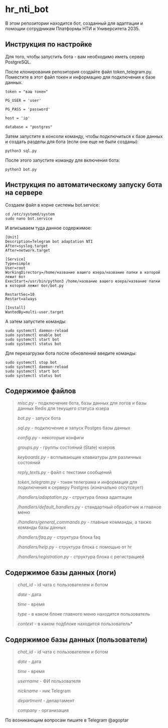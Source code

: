 # hr_nti_bot

В этом репозитории находится бот, созданный для адаптации и помощии сотрудникам Платформы НТИ и Университета 2035. 

## Инструкция по настройке
Для того, чтобы запустить бота - вам необходимо иметь сервер PostgreSQL.

После клонирования репозитория создайте файл token_telegram.py.
Поместите в этот файл токен и информацию для подключения к базе данных.

```
token = "ваш токен"

PG_USER = 'user'

PG_PASS = 'password'

host = 'ip'

database = "postgres"
```

Затем запустите в консоли команду, чтобы подключиться к базе данных и создать разделы для бота (если они еще не были созданы):
```
python3 sql.py
```

После этого запустите команду для включения бота:
```
python3 bot.py
```

## Инструкция по автоматическому запуску бота на сервере

Создаем файл в корне системы bot.service:
```
cd /etc/systemd/system
sudo nano bot.service
```

И вписываем туда данное содержимое:
```
[Unit]
Description=Telegram bot adaptation NTI
After=syslog.target
After=network.target

[Service]
Type=simple
User=root
WorkingDirectory=/home/название вашего юзера/название папки в которой лежит бот
ExecStart=/usr/bin/python3 /home/название вашего юзера/название папки в которой лежит бот/bot.py

RestartSec=10
Restart=always

[Install]
WantedBy=multi-user.target
```

А затем запустите команды:
```
sudo systemctl daemon-reload
sudo systemctl enable bot
sudo systemctl start bot
sudo systemctl status bot
```

Для перезагрузки бота после обновлений введите команды: 
```
sudo systemctl stop bot
sudo systemctl daemon-reload
sudo systemctl start bot
sudo systemctl status bot
```

## Содержимое файлов
>*misc.py* - подключение бота, базы данных для логов и базы данных Redis для текущего статуса юзера
>
>*bot.py* - запуск бота
>
>*sql.py* - подключение и запуск Postges базы данных
>
>*config.py* - некоторые конфиги
>
>*groups.py* - группы состояний (State) юзеров
>
>*keyboards.py* - всплывающие клавиатуры для различных состояний
>
>*reply_texts.py* - файл с текстами сообщений
>
>*token_telegram.py* - токен телеграма и информация для подключения к серверу Postgres (изначально отсутсвует)
>
>*/handlers/adaptation.py* - структура блока адаптации
>
>*/handlers/default_handlers.py* - стандартный обработчик и главное меню
>
>*/handlers/general_commands.py* - главные комманды, а также команды базы данных
>
>*/handlers/faq.py* - структура блока faq
>
>*/handlers/help.py* - структура блока с помощью от hr
>
>*/handlers/registration.py* - структура блока с регистрацией

## Содержимое базы данных (логи)
>*chat_id* - id чата с пользователем и ботом
>
>*date* - дата
>
>*time* - время
>
>*type* - в каком блоке главного меню находится пользователь
>
>*context* - в каком подблоке находится пользователь*
>
## Содержимое базы данных (пользователи)
>*chat_id* - id чата с пользователем и ботом
>
>*date* - дата
>
>*time* - время
>
>*username* - ФИ пользователя
>
>*nickname* - ник Telegram
>
>*department* - департамент
>
>*company* - организация

По возникающим вопросам пишите в Telegram @agoptar
